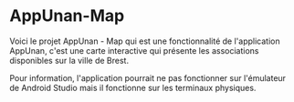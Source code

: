 # AppUnan-Map

Voici le projet AppUnan - Map qui est une fonctionnalité de l'application AppUnan, c'est une carte interactive qui présente les associations disponibles sur la ville de Brest.

Pour information, l'application pourrait ne pas fonctionner sur l'émulateur de Android Studio mais il fonctionne sur les terminaux physiques.
